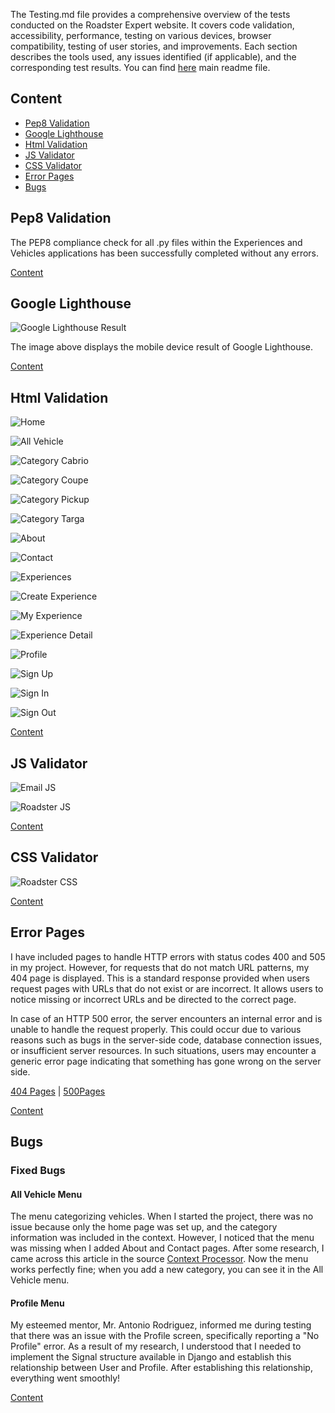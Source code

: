 
The Testing.md file provides a comprehensive overview of the tests conducted on the Roadster Expert website. It covers code validation, accessibility, performance, testing on various devices, browser compatibility, testing of user stories, and improvements. Each section describes the tools used, any issues identified (if applicable), and the corresponding test results.
You can find [here](README.md) main readme file.

## Content

*   [Pep8 Validation](#pep8-validation)
*   [Google Lighthouse](#google-lighthouse)
*   [Html Validation](#html-validation)
*   [JS Validator](#js-validator)
*   [CSS Validator](#css-validator)
*   [Error Pages](#error-pages)
*   [Bugs](#bugs)

## Pep8 Validation

The PEP8 compliance check for all .py files within the Experiences and Vehicles applications has been successfully completed without any errors.

[Content](#content)

## Google Lighthouse

![Google Lighthouse Result](/assets/validators/light_mobile.jpg "Google Lighthouse Result")

The image above displays the mobile device result of Google Lighthouse.

[Content](#content)

## Html Validation

![Home](/assets/validators/html/home.png "Home")

![All Vehicle](/assets/validators/html/categories.png "All Vehicle")

![Category Cabrio](/assets/validators/html/category_cabrio.png "Category Cabrio")

![Category Coupe](/assets/validators/html/category_coupe.png "Category Coupe")

![Category Pickup](/assets/validators/html/category_pickup.png "Category Pickup")

![Category Targa](/assets/validators/html/category_targa.png "Category Targa")

![About](/assets/validators/html/about.jpg "About")

![Contact](/assets/validators/html/contact.png "Contact")

![Experiences](/assets/validators/html/experiences.png "Experiences")

![Create Experience](/assets/validators/html/create_experience.png "Create Experience")

![My Experience](/assets/validators/html/my_experience.png "My Experience")

![Experience Detail](/assets/validators/html/experience_detail.png "Experience Detail")

![Profile](/assets/validators/html/profile.png "Profile")

![Sign Up](/assets/validators/html/signup.png "Sign Up")

![Sign In](/assets/validators/html/login.png "Sign In")

![Sign Out](/assets/validators/html/logout.png "Sign Out")

[Content](#content)

## JS Validator 

![Email JS](/assets/validators/sendMailJs.png "Email JS")

![Roadster JS](/assets/validators/roadster_js.png "Roadster JS")

[Content](#content)

## CSS Validator

![Roadster CSS](/assets/validators/css_validator.png "Roadster CSS")

[Content](#content)

## Error Pages

I have included pages to handle HTTP errors with status codes 400 and 505 in my project. However, for requests that do not match URL patterns, my 404 page is displayed. This is a standard response provided when users request pages with URLs that do not exist or are incorrect. It allows users to notice missing or incorrect URLs and be directed to the correct page.

In case of an HTTP 500 error, the server encounters an internal error and is unable to handle the request properly. This could occur due to various reasons such as bugs in the server-side code, database connection issues, or insufficient server resources. In such situations, users may encounter a generic error page indicating that something has gone wrong on the server side.

[404 Pages](README.md#404-page) | [500Pages](README.md#500-page)

[Content](#content)

## Bugs

### Fixed Bugs

#### All Vehicle Menu

The menu categorizing vehicles. When I started the project, there was no issue because only the home page was set up, and the category information was included in the context. However, I noticed that the menu was missing when I added About and Contact pages. After some research, I came across this article in the source [Context Processor](https://docs.djangoproject.com/en/5.0/ref/templates/api/). Now the menu works perfectly fine; when you add a new category, you can see it in the All Vehicle menu.

#### Profile Menu

My esteemed mentor, Mr. Antonio Rodriguez, informed me during testing that there was an issue with the Profile screen, specifically reporting a "No Profile" error. As a result of my research, I understood that I needed to implement the Signal structure available in Django and establish this relationship between User and Profile. After establishing this relationship, everything went smoothly!

[Content](#content)